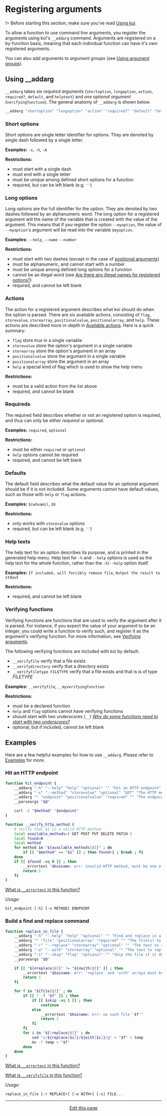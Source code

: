 # Registering arguments
!> Before starting this section, make sure you've read [Using koi](/using_koi).

To allow a function to use command line arguments, you register the arguments using koi's `__addarg` command. Arguments are registered on a by-function basis, meaning that each individual function can have it's own registered arguments.

You can also add arguments to _argument groups_ (see [Using argument groups](/using_argument_groups)).

## Using __addarg

`__addarg` takes _six required arguments_ (`shortoption`, `longoption`, `action`, `required?`, `default`, and `helptext`) and _one optional argument_ (`verifyingfunction`). The general anatomy of `__addarg` is shown below.
```bash
__addarg "shortoption" "longoption" "action" "required?" "default" "helptext" "verifyingfunction"
```

### Short options
Short options are single letter identifier for options. They are denoted by single dash followed by a single letter.

**Examples:** `-s`, `-h`, `-A`

**Restrictions:**
* must start with a single dash
* must end with a single letter
* must be unique among defined short options for a function
* required, but can be left blank (e.g. `''`)

### Long options
Long options are the full identifier for the option. They are denoted by two dashes followed by an alphanumeric word. The long option for a registered argument will the name of the variable that is created with the value of the argument. This means that if you register the option `--myoption`, the value of `--myoption`'s argument will be read into the variable `$myoption`.

**Examples:** `--help`, `--name` `--number`

**Restrictions:**
* must start with two dashes (except in the case of [positional arguments](/using_positional_arguments))
* must be alphanumeric, and cannot start with a number
* must be unique among defined long options for a function
* cannot be an illegal word (see [Are there any illegal names for registered options?](/faq?id=are-there-any-illegal-names-for-registered-options))
* required, and cannot be left blank

### Actions
The action for a registered argument describes what koi should do when the option is parsed. There are six available actions, consisting of `flag`, `storevalue`, `storearray`, `positionalvalue`, `positionalarray`, and `help`. These actions are described more in-depth in [Available actions](/available_actions). Here is a quick summary:
* `flag` store _true_ in a single variable
* `storevalue` store the option's argument in a single variable
* `storearray` store the option's argument in an array
* `positionalvalue` store the argument in a single variable
* `positionalarray` store the argument in an array
* `help` a special kind of flag which is used to show the help menu

**Restrictions:**
* must be a valid action from the list above
* required, and cannot be blank

### Requireds
The required field describes whether or not an registered option is required, and thus can only be either _required_ or _optional_.

**Examples:** `required`, `optional`

**Restrictions:**
* must be either `required` or `optional`
* `help` options cannot be required
* required, and cannot be left blank

### Defaults
The default field describes what the default value for an optional argument should be if it is not included. Some arguments cannot have default values, such as those with `help` or `flag` actions.

**Examples:** `$(whoami)`, `10`

**Restrictions:**
* only works with `storevalue` options
* required, but can be left blank (e.g. `''`)

### Help texts
The help text for an option describes its purpose, and is printed in the generated help menu. Help text for `-h` and `--help` options is used as the help text for the whole function, rather than the `-h`/`--help` option itself.

**Examples:** `If included, will forcibly remove file`, `Output the result to stdout`

**Restrictions:**
* required, and cannot be left blank

### Verifying functions
Verifying functions are functions that are used to verify the argument after it is parsed. For instance, if you expect the value of your argument to be an integer, you could write a function to verify such, and register it as the argument's verifying function. For more information, see [Verifying arguments](/verifying_arguments).

The following verifying functions are included with koi by default:
* `__verifyfile` verify that a file exists
* `__verifydirectory` verify that a directory exists
* `__verifyfiletype FILETYPE` verify that a file exists and that is is of type _FILETYPE_

**Examples:** `__verifyfile`, `__myverifyingfunction`

**Restrictions:**
* must be a declared function
* `help` and `flag` options cannot have verifying functions
* should start with two underscores (`__`) *[Why do some functions need to start with two underscores?](/faq?id=why-do-some-functions-need-to-start-with-two-underscores)*
* optional, but if included, cannot be left blank

## Examples
Here are a few helpful examples for how to use `__addarg`. Please refer to [Examples](/examples) for more.

### Hit an HTTP endpoint
```bash
function hit_endpoint {
	__addarg "-h" "--help" "help" "optional" "" "Hit an HTTP endpoint"
	__addarg "-x" "--method" "storevalue" "optional" "GET" "The HTTP method to use" "__verify_http_method"
	__addarg "" "endpoint" "positionalvalue" "required" "" "The endpoint to hit"
	__parseargs "$@"

	curl -X "$method" "$endpoint"
}

function __verify_http_method {
	# verify that $1 is a valid HTTP method
	local available_methods=( GET POST PUT DELETE PATCH )
	local found=0
	local method
	for method in "${available_methods[@]}" ; do
		if [[ "$method" == "$1" ]] ; then found=1 ; break ; fi
	done
	if [[ $found -eq 0 ]] ; then
		__errortext "$koiname: err: invalid HTTP method, must be one of ${available_methods[@]}"
		return 1
	fi
}
```
[What is `__errortext` in this function?](/helpers?id=__errortext)

_Usage:_
```
hit_endpoint [-h] [-x METHOD] ENDPOINT
```

### Build a find and replace command
```bash
function replace_in_file {
	__addarg "-h" "--help" "help" "optional" "" "Find and replace in a file"
	__addarg "" "file" "positionalarray" "required" "" "The file(s) to find and replace in" "__verifyfile"
	__addarg "-r" "--replace" "storearray" "optional" "" "The text to replace"
	__addarg "-w" "--with" "storearray" "optional" "" "The text to replace with"
	__addarg "-s" "--skip" "flag" "optional" "" "Skip the file if it does not exist"
	__parseargs "$@"

	if [[ "${#replace[@]}" != "${#with[@]}" ]] ; then
		__errortext "$koiname: err: 'replace' and 'with' arrays must be of the same length"
		return 1
	fi

	for f in "${file[@]}" ; do
		if [[ ! -f "$f" ]] ; then
			if [[ $skip -eq 1 ]] ; then
				continue
			else
				__errortext "$koiname: err: no such file '$f'"
				return 1
			fi
		fi
		for i in "${!replace[@]}" ; do
			sed "s/${replace[$i]}/${with[$i]}/g" < "$f" > temp
			mv -f temp > "$f"
		done
	done
}
```
[What is `__errortext` in this function?](/helpers?id=__errortext)

[What is `__verifyfile` in this function?](/helpers?id=__verifyfile)

_Usage:_
```
replace_in_file [-r REPLACE+] [-w WITH+] [-s] FILE...
```

<hr>
<div style="text-align:center">
	<a class="edit-link" href="https://github.com/wcarhart/docs/blob/master/docs/koi/registering_arguments.md" target="_blank"><i class="fas fa-edit"></i> Edit this page</a>
</div>
